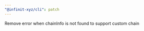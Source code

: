 ```yaml
---
"@infinit-xyz/cli": patch
---
```


Remove error when chainInfo is not found to support custom chain
